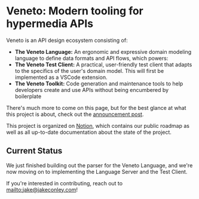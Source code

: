 Veneto: Modern tooling for hypermedia APIs
======

Veneto is an API design ecosystem consisting of:

 - **The Veneto Language:** An ergonomic and expressive domain modeling language to define data formats and API flows, which powers:
 - **The Veneto Test Client:** A practical, user-friendly test client that adapts to the specifics of the user's domain model. This will first be implemented as a VSCode extension.
 - **The Veneto Toolkit:** Code generation and maintenance tools to help developers create and use APIs without being encumbered by boilerplate 
 
There's much more to come on this page, but for the best glance at what this project is about, check out the [announcement post](https://www.jakeconley.com/posts/2023-02-07_veneto-announcement.htm). 

This project is organized on [Notion](https://veneto.notion.site), which contains our public roadmap as well as all up-to-date documentation about the state of the project.

Current Status
----

We just finished building out the parser for the Veneto Language, and we're now moving on to implementing the Language Server and the Test Client.  

If you're interested in contributing, reach out to [mailto:jake@jakeconley.com](jake@jakeconley.com)!

